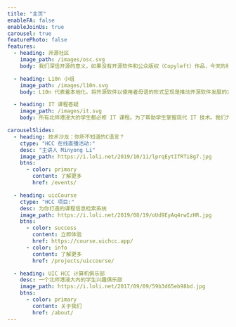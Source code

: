 ```yaml
---
title: "主页"
enableFA: false
enableJoinUs: true
carousel: true
featurePhoto: false
features:
  - heading: 开源社区
    image_path: /images/osc.svg
    body: 我们深信开源的意义，如果没有开源软件和公众版权（Copyleft）作品，今天的科技将不会如此发达；当然也不会存在我们这个俱乐部。秉承着开源和知识共享的精神，我们决定将俱乐部内所有的成果开放给成员，和公众。

  - heading: L10n 小组
    image_path: /images/l10n.svg
    body: L10n 代表着本地化。将开源软件以使用者母语的形式呈现是推动开源软件发展的方式。参与本地化也是贡献开源和自由软件社区最简单的方法——代码能力并不是必须的！欢迎您加入我们！

  - heading: IT 课程答疑
    image_path: /images/it.svg
    body: 所有北师港浸大的学生都必修 IT 课程。为了帮助学生掌握现代 IT 技术。我们为所有的学生设置了课程答疑的课程。因为我们真诚的希望所有学生都能在这门课上获得好成绩，熟练掌握 IT 知识。

carouselSlides:
  - heading: 技术沙龙：你所不知道的C语言？
    ctype: "HCC 在线直播活动:"
    desc: "主讲人 Minyong Li"
    image_path: https://i.loli.net/2019/10/11/lprqEytIfRTi8g7.jpg
    btns:
      - color: primary
        content: 了解更多
        href: /events/

  - heading: uicCourse
    ctype: "HCC 项目:"
    desc: 为你打造的课程信息检索系统
    image_path: https://i.loli.net/2019/08/19/oUd9EyAq4rwIzHR.jpg
    btns:
      - color: success
        content: 立即体验
        href: https://course.uichcc.app/
      - color: info
        content: 了解更多
        href: /projects/uiccourse/

  - heading: UIC HCC 计算机俱乐部
    desc: 一个北师港浸大内的学生兴趣俱乐部
    image_path: https://i.loli.net/2017/09/09/59b3d65eb98bd.jpg
    btns:
      - color: primary
        content: 关于我们
        href: /about/
---
```

